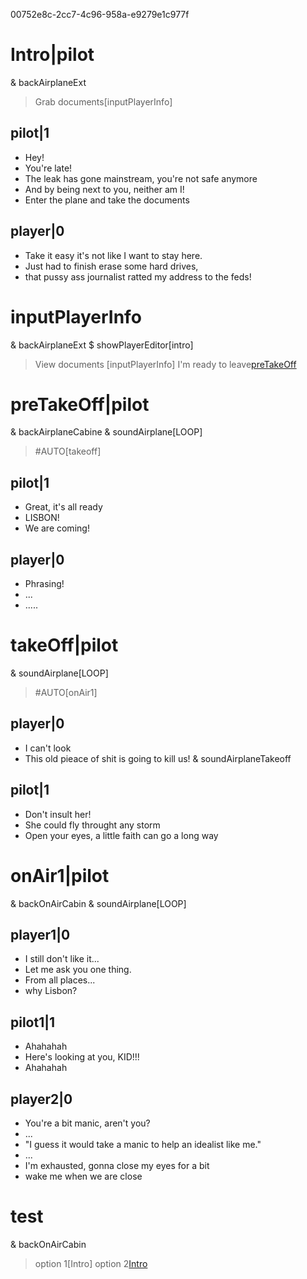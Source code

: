 00752e8c-2cc7-4c96-958a-e9279e1c977f
# Intro|pilot
& backAirplaneExt
> Grab documents[inputPlayerInfo]
## pilot|1
* Hey!
* You're late!
* The leak has gone mainstream, you're not safe anymore
* And by being next to you, neither am I!
* Enter the plane and take the documents
## player|0
* Take it easy it's not like I want to stay here.
* Just had to finish erase some hard drives, 
* that pussy ass journalist ratted my address to the feds!

# inputPlayerInfo
& backAirplaneExt
$ showPlayerEditor[intro]
> View documents [inputPlayerInfo]
> I'm ready to leave[preTakeOff](#playerInfoCompleted())

# preTakeOff|pilot
& backAirplaneCabine
& soundAirplane[LOOP]
> #AUTO[takeoff]
## pilot|1
* Great, it's all ready
* LISBON!
* We are coming!

## player|0
* Phrasing!
* ...
* .....

# takeOff|pilot
& soundAirplane[LOOP]
> #AUTO[onAir1]

## player|0
* I can't look
* This old pieace of shit is going to kill us!
& soundAirplaneTakeoff

## pilot|1
* Don't insult her!
* She could fly throught any storm
* Open your eyes, a little faith can go a long way

# onAir1|pilot
& backOnAirCabin
& soundAirplane[LOOP]

## player1|0
* I still don't like it...
* Let me ask you one thing.
* From all places...
* why Lisbon?

## pilot1|1
* Ahahahah
* Here's looking at you, KID!!!
* Ahahahah

## player2|0
* You\'re a bit manic, aren\'t you?
* ...
* "I guess it would take a manic to help an idealist like me."
* ...
* I\'m exhausted, gonna close my eyes for a bit
* wake me when we are close

# test
& backOnAirCabin
> option 1[Intro]
> option 2[Intro]()
